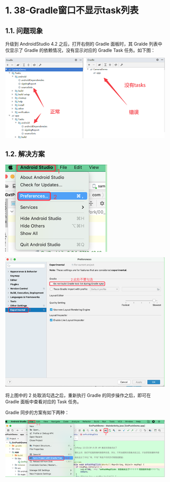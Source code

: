 # 1. 38-Gradle窗口不显示task列表

## 1.1. 问题现象

升级到 AndroidStudio 4.2 之后，打开右侧的 Gradle 面板时，其 Gralde 列表中仅显示了 Gradle 的依赖情况，没有显示对应的 Gradle Task 任务。如下图：

![](pics/20210712222926276_217694997.png)

## 1.2. 解决方案

![](pics/20210712222420592_537031895.png)

![](pics/20210712222538696_1354274266.png)

将上图中的 2 处取消勾选之后，重新执行 Gradle 的同步操作之后，即可在 Gradle 面板中查看对应的 Task 任务。

Gradle 同步的方案有如下两种：

![](pics/20210712222846073_1049797307.png)